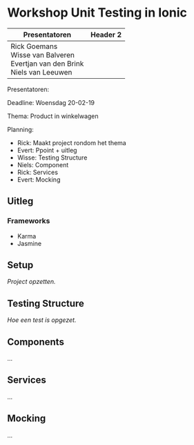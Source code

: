 # Workshop Unit Testing in Ionic

| Presentatoren                                                | Header 2 |
| ------------------------------------------------------------ | -------- |
| Rick Goemans<br />Wisse van Balveren<br />Evertjan van den Brink<br />Niels van Leeuwen |          |



Presentatoren: 

Deadline: Woensdag 20-02-19

Thema: Product in winkelwagen

Planning: 

- Rick: Maakt project rondom het thema 
- Evert: Ppoint + uitleg
- Wisse: Testing Structure 
- Niels:  Component
- Rick: Services
- Evert: Mocking

## Uitleg

### Frameworks

- Karma
- Jasmine

## Setup 

*Project opzetten.*

## Testing Structure

*Hoe een test is opgezet.*

## Components

...

## Services

...

## Mocking

...







